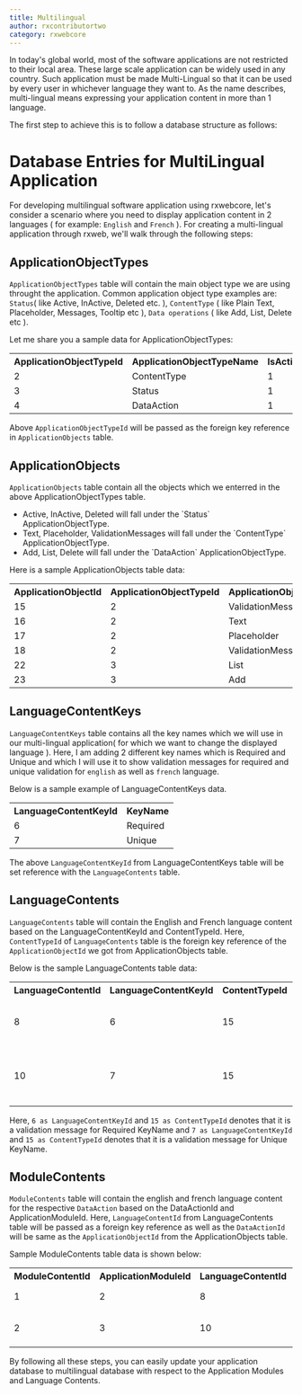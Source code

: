 ```yaml
---
title: Multilingual
author: rxcontributortwo
category: rxwebcore
---
```


In today's global world, most of the software applications are not restricted to their local area. These large scale application can be widely used in any country. Such application must be made Multi-Lingual so that it can be used by every user in whichever language they want to. As the name describes, multi-lingual means expressing your application content in more than 1 language. 

The first step to achieve this is to follow a database structure as follows:

# Database Entries for MultiLingual Application

For developing multilingual software application using rxwebcore, let's consider a scenario where you need to display application content in 2 languages ( for example: `English` and `French` ). For creating a multi-lingual application through rxweb, we'll walk through the following steps:

## ApplicationObjectTypes

`ApplicationObjectTypes` table will contain the main object type we are using throught the application. Common application object type examples are: `Status`( like Active, InActive, Deleted etc. ), `ContentType` ( like Plain Text, Placeholder, Messages, Tooltip etc ), `Data operations` ( like Add, List, Delete etc ).

Let me share you a sample data for ApplicationObjectTypes:

<table class="table table-bordered">
<tr><th>ApplicationObjectTypeId</th><th>ApplicationObjectTypeName</th><th>IsActive</th></tr>
<tr><td>2</td><td>ContentType</td><td> 1 </td></tr>
<tr><td>3</td><td>Status</td><td> 1 </td></tr>
<tr><td>4</td><td>DataAction</td><td> 1 </td></tr>
</table>

Above `ApplicationObjectTypeId` will be passed as the foreign key reference in `ApplicationObjects` table.

## ApplicationObjects

`ApplicationObjects` table contain all the objects which we enterred in the above ApplicationObjectTypes table. 

<ul>
    <li>Active, InActive, Deleted will fall under the `Status` ApplicationObjectType.</li>
    <li>Text, Placeholder, ValidationMessages will fall under the `ContentType` ApplicationObjectType.</li>
    <li>Add, List, Delete will fall under the `DataAction` ApplicationObjectType.</li>
</ul>

Here is a sample ApplicationObjects table data:

<table class="table table-bordered">
<tr><th>ApplicationObjectId</th><th>ApplicationObjectTypeId</th><th>ApplicationObjectName</th><th>IsActive</th></tr>
<tr><td>15</td><td>2</td><td>ValidationMessages</td><td> 1 </td></tr>
<tr><td>16</td><td>2</td><td>Text</td><td> 1 </td></tr>
<tr><td>17</td><td>2</td><td>Placeholder</td><td> 1 </td></tr>
<tr><td>18</td><td>2</td><td>ValidationMessages</td><td> 1 </td></tr>
<tr><td>22</td><td>3</td><td>List</td><td> 1 </td></tr>
<tr><td>23</td><td>3</td><td>Add</td><td> 1 </td></tr>
</table>

## LanguageContentKeys

`LanguageContentKeys` table contains all the key names which we will use in our multi-lingual application( for which we want to change the displayed language ). Here, I am adding 2 different key names which is Required and Unique and which I will use it to show validation messages for required and unique validation for `english` as well as `french` language. 

Below is a sample example of LanguageContentKeys data.

<table class="table table-bordered">
<tr><th>LanguageContentKeyId</th><th>KeyName</th></tr>
<tr><td>6</td><td>Required</td></tr>
<tr><td>7</td><td>Unique</td></tr>
</table>

The above `LanguageContentKeyId` from LanguageContentKeys table will be set reference with the `LanguageContents` table. 

## LanguageContents

`LanguageContents` table will contain the English and French language content based on the LanguageContentKeyId and ContentTypeId. Here, `ContentTypeId` of `LanguageContents` table is the foreign key reference of the `ApplicationObjectId` we got from ApplicationObjects table. 

Below is the sample LanguageContents table data:

<table class="table table-bordered">
<tr><th>LanguageContentId</th><th>LanguageContentKeyId</th><th>ContentTypeId</th><th>En</th><th>Fr</th></tr>
<tr><td>8</td><td>6</td><td>15</td><td>This field is required</td><td>Ce champ est requis</td></tr>
<tr><td>10</td><td>7</td><td>15</td><td>This Field Should be Unique</td><td>Ce champ devrait être unique</td></tr>
</table>

Here, `6 as LanguageContentKeyId` and `15 as ContentTypeId` denotes that it is a validation message for Required KeyName and `7 as LanguageContentKeyId` and `15 as ContentTypeId` denotes that it is a validation message for Unique KeyName.

## ModuleContents

`ModuleContents` table will contain the english and french language content for the respective `DataAction` based on the DataActionId and ApplicationModuleId. Here, `LanguageContentId` from LanguageContents table will be passed as a foreign key reference as well as the `DataActionId` will be same as the `ApplicationObjectId` from the ApplicationObjects table. 

Sample ModuleContents table data is shown below:

<table class="table table-bordered">
<tr><th>ModuleContentId</th><th>ApplicationModuleId</th><th>LanguageContentId</th><th>DataActionId</th><th>En</th><th>Fr</th></tr>
<tr><td>1</td><td>2</td><td>8</td><td>22</td><td>UserName</td><td>Nom d'utilisateur</td></tr>
<tr><td>2</td><td>3</td><td>10</td><td>23</td><td>Enter First Name</td><td>Entrez votre prénom</td></tr>
</table>

By following all these steps, you can easily update your application database to multilingual database with respect to the Application Modules and Language Contents. 
